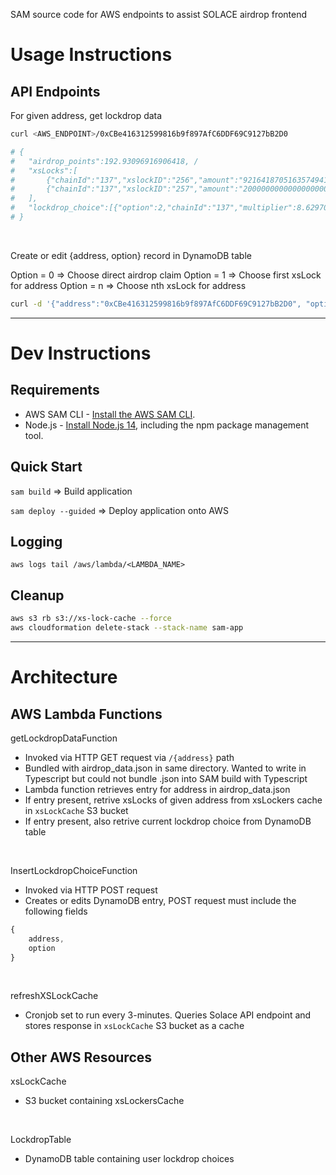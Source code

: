 SAM source code for AWS endpoints to assist SOLACE airdrop frontend

# Usage Instructions

## API Endpoints

For given address, get lockdrop data

```bash
curl <AWS_ENDPOINT>/0xCBe416312599816b9f897AfC6DDF69C9127bB2D0

# {
#   "airdrop_points":192.93096916906418, /
#   "xsLocks":[
#       {"chainId":"137","xslockID":"256","amount":"9216418705163574941","end":"1650273249","multiplier":1},
#       {"chainId":"137","xslockID":"257","amount":"20000000000000000000","end":"1775811567","multiplier":8.629703589626587}
#   ],
#   "lockdrop_choice":[{"option":2,"chainId":"137","multiplier":8.629703589626587,"multipliedAirdropPoints":1664.9370771884096}]
# }
```

<br>

Create or edit {address, option} record in DynamoDB table

Option = 0 => Choose direct airdrop claim
Option = 1 => Choose first xsLock for address
Option = n => Choose nth xsLock for address

```bash
curl -d '{"address":"0xCBe416312599816b9f897AfC6DDF69C9127bB2D0", "option":"0"}' -H "Content-Type: application/json" -X POST <AWS_ENDPOINT>
```

---

# Dev Instructions

## Requirements

* AWS SAM CLI - [Install the AWS SAM CLI](https://docs.aws.amazon.com/serverless-application-model/latest/developerguide/serverless-sam-cli-install.html).
* Node.js - [Install Node.js 14](https://nodejs.org/en/), including the npm package management tool.

## Quick Start

`sam build` => Build application

`sam deploy --guided` => Deploy application onto AWS

## Logging

`aws logs tail /aws/lambda/<LAMBDA_NAME>`

## Cleanup

```bash
aws s3 rb s3://xs-lock-cache --force
aws cloudformation delete-stack --stack-name sam-app
```

---

# Architecture

## AWS Lambda Functions

getLockdropDataFunction
- Invoked via HTTP GET request via `/{address}` path
- Bundled with airdrop_data.json in same directory. Wanted to write in Typescript but could not bundle .json into SAM build with Typescript
- Lambda function retrieves entry for address in airdrop_data.json
- If entry present, retrive xsLocks of given address from xsLockers cache in `xsLockCache` S3 bucket
- If entry present, also retrive current lockdrop choice from DynamoDB table

<br>

InsertLockdropChoiceFunction
- Invoked via HTTP POST request
- Creates or edits DynamoDB entry, POST request must include the following fields
```js
{
    address,
    option
}
```

<br>

refreshXSLockCache
- Cronjob set to run every 3-minutes. Queries Solace API endpoint and stores response in `xsLockCache` S3 bucket as a cache

## Other AWS Resources

xsLockCache
- S3 bucket containing xsLockersCache

<br>

LockdropTable
- DynamoDB table containing user lockdrop choices